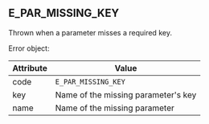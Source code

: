 ## E_PAR_MISSING_KEY

Thrown when a parameter misses a required key.

Error object:

| Attribute | Value |
| --- | --- |
| code | `E_PAR_MISSING_KEY` |
| key | Name of the missing parameter's key |
| name | Name of the missing parameter |
